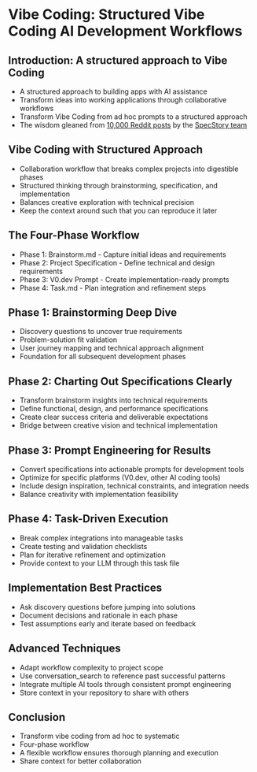 # Vibe Coding: Structured Vibe Coding AI Development Workflows

## Introduction: A structured approach to Vibe Coding
- A structured approach to building apps with AI assistance
- Transform ideas into working applications through collaborative workflows
- Transform Vibe Coding from ad hoc prompts to a structured approach
- The wisdom gleaned from [10,000 Reddit posts](https://www.specflow.com/reddit-wisdom/) by the [SpecStory team](https://specstory.com/)

## Vibe Coding with Structured Approach
- Collaboration workflow that breaks complex projects into digestible phases
- Structured thinking through brainstorming, specification, and implementation
- Balances creative exploration with technical precision
- Keep the context around such that you can reproduce it later

## The Four-Phase Workflow
- Phase 1: Brainstorm.md - Capture initial ideas and requirements
- Phase 2: Project Specification - Define technical and design requirements
- Phase 3: V0.dev Prompt - Create implementation-ready prompts
- Phase 4: Task.md - Plan integration and refinement steps

## Phase 1: Brainstorming Deep Dive
- Discovery questions to uncover true requirements
- Problem-solution fit validation
- User journey mapping and technical approach alignment
- Foundation for all subsequent development phases

## Phase 2: Charting Out Specifications Clearly
- Transform brainstorm insights into technical requirements
- Define functional, design, and performance specifications
- Create clear success criteria and deliverable expectations
- Bridge between creative vision and technical implementation

## Phase 3: Prompt Engineering for Results
- Convert specifications into actionable prompts for development tools
- Optimize for specific platforms (V0.dev, other AI coding tools)
- Include design inspiration, technical constraints, and integration needs
- Balance creativity with implementation feasibility

## Phase 4: Task-Driven Execution
- Break complex integrations into manageable tasks
- Create testing and validation checklists
- Plan for iterative refinement and optimization
- Provide context to your LLM through this task file



## Implementation Best Practices
- Ask discovery questions before jumping into solutions
- Document decisions and rationale in each phase
- Test assumptions early and iterate based on feedback

## Advanced Techniques
- Adapt workflow complexity to project scope
- Use conversation_search to reference past successful patterns
- Integrate multiple AI tools through consistent prompt engineering
- Store context in your repository to share with others



## Conclusion
- Transform vibe coding from ad hoc to systematic
- Four-phase workflow
- A flexible workflow ensures thorough planning and execution
- Share context for better collaboration